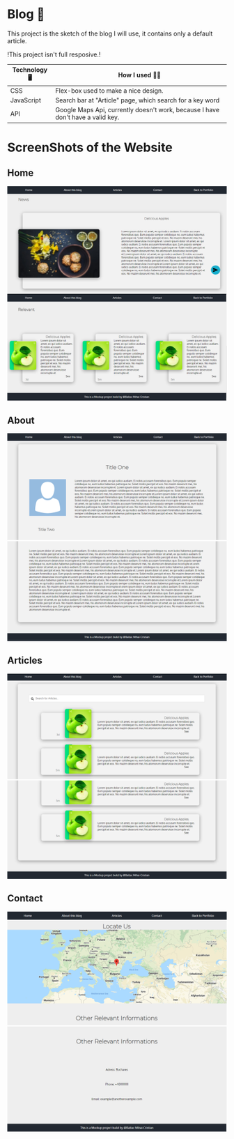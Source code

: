 # Blog :newspaper:

This project is the sketch of the blog I will use, it contains only a default article.

!This project isn't full resposive.!


Technology :desktop_computer: | How I used :man_technologist:
------------ | -------------
CSS | Flex-box used to make a nice design. 
JavaScript | Search bar at "Article" page, which search for a key word   
API | Google Maps Api, currently doesn't work, because I have don't have a valid key.

# ScreenShots of the Website
## Home
![Home page img 1](https://github.com/BaltacMihai/Blog/blob/main/~PhotosForGit/Home1.PNG?raw=true)
![Home page img 2](https://github.com/BaltacMihai/Blog/blob/main/~PhotosForGit/Home2.PNG?raw=true)

## About
![About page img 1](https://github.com/BaltacMihai/Blog/blob/main/~PhotosForGit/About1.png?raw=true)
![About page img 2](https://github.com/BaltacMihai/Blog/blob/main/~PhotosForGit/About2.png?raw=true)

## Articles
![Articles page img 1](https://github.com/BaltacMihai/Blog/blob/main/~PhotosForGit/Articles1.PNG?raw=true)
![Articles page img 2](https://github.com/BaltacMihai/Blog/blob/main/~PhotosForGit/Articles2.png?raw=true)

## Contact

![Contact page img 1](https://github.com/BaltacMihai/Blog/blob/main/~PhotosForGit/Contact.png?raw=true)
![Contact page img 2](https://github.com/BaltacMihai/Blog/blob/main/~PhotosForGit/Contact2.png?raw=true)

